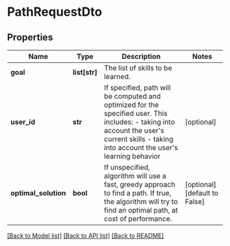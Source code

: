 # PathRequestDto

## Properties
Name | Type | Description | Notes
------------ | ------------- | ------------- | -------------
**goal** | **list[str]** | The list of skills to be learned. | 
**user_id** | **str** | If specified, path will be computed and optimized for the specified user. This includes: - taking into account the user&#x27;s current skills - taking into account the user&#x27;s learning behavior | [optional] 
**optimal_solution** | **bool** | If unspecified, algorithm will use a fast, greedy approach to find a path. If true, the algorithm will try to find an optimal path, at cost of performance. | [optional] [default to False]

[[Back to Model list]](../README.md#documentation-for-models) [[Back to API list]](../README.md#documentation-for-api-endpoints) [[Back to README]](../README.md)

